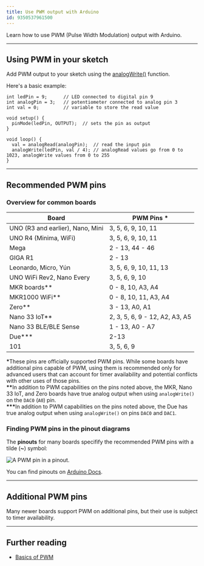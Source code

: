 ```yaml
---
title: Use PWM output with Arduino
id: 9350537961500
---
```


Learn how to use PWM (Pulse Width Modulation) output with Arduino.

---

## Using PWM in your sketch

Add PWM output to your sketch using the [analogWrite()](https://www.arduino.cc/reference/en/language/functions/analog-io/analogwrite/) function.

Here's a basic example:

```arduino
int ledPin = 9;      // LED connected to digital pin 9
int analogPin = 3;   // potentiometer connected to analog pin 3
int val = 0;         // variable to store the read value

void setup() {
  pinMode(ledPin, OUTPUT);  // sets the pin as output
}

void loop() {
  val = analogRead(analogPin);  // read the input pin
  analogWrite(ledPin, val / 4); // analogRead values go from 0 to 1023, analogWrite values from 0 to 255
}
```

---

## Recommended PWM pins

### Overview for common boards

| Board                                      | PWM Pins *                     |
|--------------------------------------------|--------------------------------|
| UNO (R3 and earlier), Nano, Mini           | 3, 5, 6, 9, 10, 11             |
| UNO R4 (Minima, WiFi)                      | 3, 5, 6, 9, 10, 11             |
| Mega                                       | 2 - 13, 44 - 46                |
| GIGA R1                                    | 2 - 13                         |
| Leonardo, Micro, Yún                       | 3, 5, 6, 9, 10, 11, 13         |
| UNO WiFi Rev2, Nano Every                  | 3, 5, 6, 9, 10                 |
| MKR boards**                               | 0 - 8, 10, A3, A4              |
| MKR1000 WiFi**                             | 0 - 8, 10, 11, A3, A4          |
| Zero**                                     | 3 - 13, A0, A1                 |
| Nano 33 IoT**                              | 2, 3, 5, 6, 9 - 12, A2, A3, A5 |
| Nano 33 BLE/BLE Sense                      | 1 - 13, A0 - A7                |
| Due***                                     | 2-13                           |
| 101                                        | 3, 5, 6, 9                     |

<b>\*</b>These pins are officially supported PWM pins. While some boards have additional pins capable of PWM, using them is recommended only for advanced users that can account for timer availability and potential conflicts with other uses of those pins.<br>
<b>\*\*</b>In addition to PWM capabilities on the pins noted above, the MKR, Nano 33 IoT, and Zero boards have true analog output when using `analogWrite()` on the `DAC0` (`A0`) pin.<br>
<b>\*\*\*</b>In addition to PWM capabilities on the pins noted above, the Due has true analog output when using `analogWrite()` on pins `DAC0` and `DAC1`.

### Finding PWM pins in the pinout diagrams

The **pinouts** for many boards specifify the recommended PWM pins with a tilde (**~**) symbol:

![A PWM pin in a pinout.](img/pwm-tilde.png)

You can find pinouts on [Arduino Docs](https://docs.arduino.cc/).

---

## Additional PWM pins

Many newer boards support PWM on additional pins, but their use is subject to timer availability.

---

## Further reading

* [Basics of PWM](https://docs.arduino.cc/learn/microcontrollers/analog-output)
